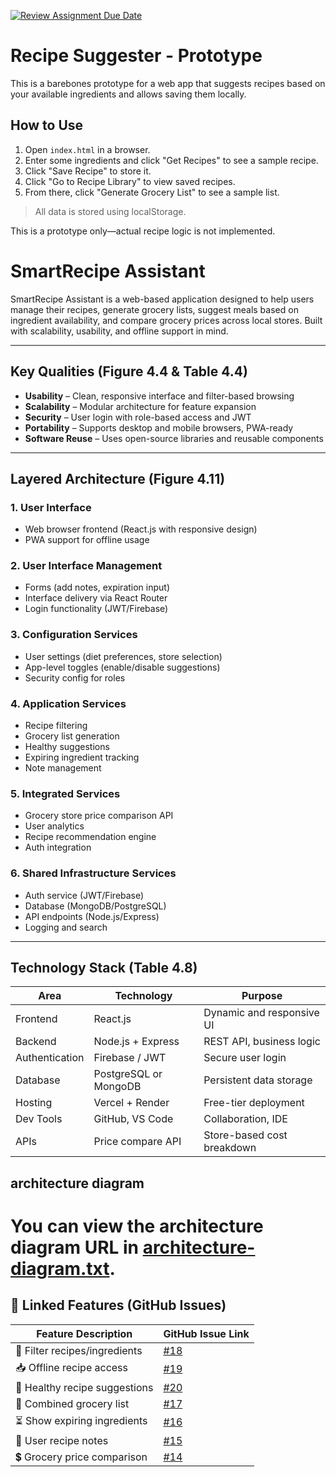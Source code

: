 [![Review Assignment Due Date](https://classroom.github.com/assets/deadline-readme-button-22041afd0340ce965d47ae6ef1cefeee28c7c493a6346c4f15d667ab976d596c.svg)](https://classroom.github.com/a/V0iccz-y)

# Recipe Suggester - Prototype

This is a barebones prototype for a web app that suggests recipes based on your available ingredients and allows saving them locally.

## How to Use

1. Open `index.html` in a browser.
2. Enter some ingredients and click "Get Recipes" to see a sample recipe.
3. Click "Save Recipe" to store it.
4. Click "Go to Recipe Library" to view saved recipes.
5. From there, click "Generate Grocery List" to see a sample list.

> All data is stored using localStorage.

This is a prototype only—actual recipe logic is not implemented.





# SmartRecipe Assistant

SmartRecipe Assistant is a web-based application designed to help users manage their recipes, generate grocery lists, suggest meals based on ingredient availability, and compare grocery prices across local stores. Built with scalability, usability, and offline support in mind.

---

## Key Qualities (Figure 4.4 & Table 4.4)

- **Usability** – Clean, responsive interface and filter-based browsing
- **Scalability** – Modular architecture for feature expansion
- **Security** – User login with role-based access and JWT
- **Portability** – Supports desktop and mobile browsers, PWA-ready
- **Software Reuse** – Uses open-source libraries and reusable components

---

## Layered Architecture (Figure 4.11)

### 1. **User Interface**
- Web browser frontend (React.js with responsive design)
- PWA support for offline usage

### 2. **User Interface Management**
- Forms (add notes, expiration input)
- Interface delivery via React Router
- Login functionality (JWT/Firebase)

### 3. **Configuration Services**
- User settings (diet preferences, store selection)
- App-level toggles (enable/disable suggestions)
- Security config for roles

### 4. **Application Services**
- Recipe filtering  
- Grocery list generation  
- Healthy suggestions  
- Expiring ingredient tracking  
- Note management

### 5. **Integrated Services**
- Grocery store price comparison API  
- User analytics  
- Recipe recommendation engine  
- Auth integration

### 6. **Shared Infrastructure Services**
- Auth service (JWT/Firebase)  
- Database (MongoDB/PostgreSQL)  
- API endpoints (Node.js/Express)  
- Logging and search  


---

## Technology Stack (Table 4.8)

| Area              | Technology           | Purpose                              |
|-------------------|----------------------|--------------------------------------|
| Frontend          | React.js             | Dynamic and responsive UI            |
| Backend           | Node.js + Express    | REST API, business logic             |
| Authentication    | Firebase / JWT       | Secure user login                    |
| Database          | PostgreSQL or MongoDB| Persistent data storage              |
| Hosting           | Vercel + Render      | Free-tier deployment                 |
| Dev Tools         | GitHub, VS Code      | Collaboration, IDE                   |
| APIs              | Price compare API    | Store-based cost breakdown           |


## architecture diagram
# You can view the architecture diagram URL in [architecture-diagram.txt](./architecture-diagram.txt).

## 🧩 Linked Features (GitHub Issues)

| Feature Description | GitHub Issue Link |
|---------------------|------------------|
| 🔎 Filter recipes/ingredients | [#18](https://github.com/CSCI-40500-Summer-2025/Project-3/issues/18) |
| 📥 Offline recipe access | [#19](https://github.com/CSCI-40500-Summer-2025/Project-3/issues/19) |
| 🥗 Healthy recipe suggestions | [#20](https://github.com/CSCI-40500-Summer-2025/Project-3/issues/20) |
| 🛒 Combined grocery list | [#17](https://github.com/CSCI-40500-Summer-2025/Project-3/issues/17) |
| ⏳ Show expiring ingredients | [#16](https://github.com/CSCI-40500-Summer-2025/Project-3/issues/16) |
| 📝 User recipe notes | [#15](https://github.com/CSCI-40500-Summer-2025/Project-3/issues/15) |
| 💲 Grocery price comparison | [#14](https://github.com/CSCI-40500-Summer-2025/Project-3/issues/14) |
